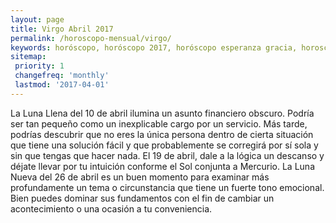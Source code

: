 ```yaml
---
layout: page
title: Virgo Abril 2017 
permalink: /horoscopo-mensual/virgo/
keywords: horóscopo, horóscopo 2017, horóscopo esperanza gracia, horoscop, horóscopos gratis, horoscopo virgo, horoscopo virgo 2017, Tarot, Astrologia, Zodíaco, virgo, horoscopo gratis, horoscopo del mes 
sitemap:
 priority: 1
 changefreq: 'monthly'
 lastmod: '2017-04-01'
---
```


 La Luna Llena del 10 de abril ilumina un asunto financiero obscuro. Podría ser tan pequeño como un inexplicable cargo por un servicio. Más tarde, podrías descubrir que no eres la única persona dentro de cierta situación que tiene una solución fácil y que probablemente se corregirá por sí sola y sin que tengas que hacer nada. El 19 de abril, dale a la lógica un descanso y déjate llevar por tu intuición conforme el Sol conjunta a Mercurio. La Luna Nueva del 26 de abril es un buen momento para examinar más profundamente un tema o circunstancia que tiene un fuerte tono emocional. Bien puedes dominar sus fundamentos con el fin de cambiar un acontecimiento o una ocasión a tu conveniencia.
